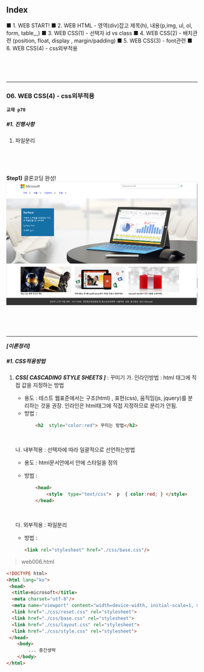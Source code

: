 ## Index
■ 1. WEB START!
■ 2. WEB HTML   - 영역(div)잡고 제목(h), 내용(p,img, ul, ol, form, table,,,)
■ 3. WEB CSS(1) - 선택자  id  vs  class
■ 4. WEB CSS(2) - 배치관련  (position, float, display ,  margin/padding)
■ 5. WEB CSS(3) - font관련
■ 6. WEB CSS(4) - css외부적용

<br/>
<br/>
<br/>

---

### 06. WEB CSS(4) - css외부적용

**`교재 p70`**


##### #1. 진행사항
1. 파일분리

<br/>
<br/>
<br/>

**Step1)** 클론코딩 완성!
![WEB PATTERN](img/web_com.png)



<br/>
<br/>
<br/>



---


***[이론정리]***

##### #1. CSS적용방법
1. ***CSS[ CASCADING STYLE SHEETS ]***  : 꾸미기
	가. 인라인방법 :  html 태그에 직접 값을 지정하는 방법
    - 용도 : 테스트
        웹표준에서는 구조(html) , 표현(css), 움직임(js, jquery)를 분리하는 것을 권장.
        인라인은 html태그에 직접 지정하므로 분리가 안됨.
    - 방법 :
		```html
			<h2  style="color:red"> 꾸미는 방법</h2>
		```
	<br/>

	나. 내부적용 : 선택자에 따라 일괄적으로 선언하는방법
	-   용도 : html문서안에서 <head></head> 안에 스타일을 정의
	-   방법 :

		```html
			<head>
				<style  type="text/css">  p  { color:red; } </style>
			</head>
		```
	<br/>

    다. 외부적용 : 파일분리
	-   방법 :

		```html
		<link rel="stylesheet" href="./css/base.css"/>
		```




> web006.html
```html
<!DOCTYPE html>
<html lang="ko">
 <head>
  <title>microsoft</title>
  <meta charset="utf-8"/>
  <meta name="viewport" content="width=device-width, initial-scale=1, minimum-scale=1"/>
  <link href="./css/reset.css" rel="stylesheet">
  <link href="./css/base.css" rel="stylesheet">
  <link href="./css/layout.css" rel="stylesheet">
  <link href="./css/style.css" rel="stylesheet">
 </head>
    <body>
		... 중간생략
	</body>
</html>

```

